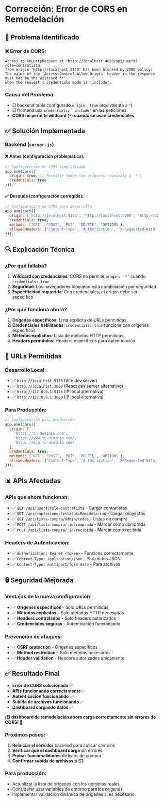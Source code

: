 # Corrección: Error de CORS en Remodelación

## 🔧 Problema Identificado

### ❌ **Error de CORS:**
```
Access to XMLHttpRequest at 'http://localhost:4000/api/users?role=contratista' 
from origin 'http://localhost:5173' has been blocked by CORS policy: 
The value of the 'Access-Control-Allow-Origin' header in the response must not be the wildcard '*' 
when the request's credentials mode is 'include'.
```

### **Causa del Problema:**
- El backend tenía configurado `origin: true` (equivalente a `*`)
- El frontend usa `credentials: 'include'` en las peticiones
- **CORS no permite wildcard (`*`) cuando se usan credenciales**

## ✅ **Solución Implementada**

### **Backend** (`server.js`)

#### **❌ Antes (configuración problemática):**
```javascript
// Configuración de CORS simplificada
app.use(cors({
  origin: true, // Permitir todos los orígenes (equivale a '*')
  credentials: true
}));
```

#### **✅ Después (configuración corregida):**
```javascript
// Configuración de CORS para desarrollo
app.use(cors({
  origin: ['http://localhost:5173', 'http://localhost:3000', 'http://127.0.0.1:5173', 'http://127.0.0.1:3000'],
  credentials: true,
  methods: ['GET', 'POST', 'PUT', 'DELETE', 'OPTIONS'],
  allowedHeaders: ['Content-Type', 'Authorization', 'X-Requested-With']
}));
```

## 🔍 **Explicación Técnica**

### **¿Por qué fallaba?**
1. **Wildcard con credenciales**: CORS no permite `origin: '*'` cuando `credentials: true`
2. **Seguridad**: Los navegadores bloquean esta combinación por seguridad
3. **Especificidad requerida**: Con credenciales, el origen debe ser específico

### **¿Por qué funciona ahora?**
1. **Orígenes específicos**: Lista explícita de URLs permitidas
2. **Credenciales habilitadas**: `credentials: true` funciona con orígenes específicos
3. **Métodos explícitos**: Lista de métodos HTTP permitidos
4. **Headers permitidos**: Headers específicos para autenticación

## 🚀 **URLs Permitidas**

### **Desarrollo Local:**
- ✅ `http://localhost:5173` (Vite dev server)
- ✅ `http://localhost:3000` (React dev server alternativo)
- ✅ `http://127.0.0.1:5173` (IP local alternativa)
- ✅ `http://127.0.0.1:3000` (IP local alternativa)

### **Para Producción:**
```javascript
// Configuración para producción
app.use(cors({
  origin: [
    'https://tu-dominio.com',
    'https://www.tu-dominio.com',
    'https://app.tu-dominio.com'
  ],
  credentials: true,
  methods: ['GET', 'POST', 'PUT', 'DELETE', 'OPTIONS'],
  allowedHeaders: ['Content-Type', 'Authorization', 'X-Requested-With']
}));
```

## 📊 **APIs Afectadas**

### **APIs que ahora funcionan:**
- ✅ `GET /api/users?role=contratista` - Cargar contratistas
- ✅ `GET /api/captaciones?estatus=Remodelacion` - Cargar proyectos
- ✅ `GET /api/lista-compra/admin/todas` - Listas de compra
- ✅ `POST /api/lista-compra/:id/comprada` - Marcar como comprada
- ✅ `POST /api/lista-compra/:id/recibida` - Marcar como recibida

### **Headers de Autenticación:**
- ✅ `Authorization: Bearer <token>` - Funciona correctamente
- ✅ `Content-Type: application/json` - Para datos JSON
- ✅ `Content-Type: multipart/form-data` - Para archivos

## 🔒 **Seguridad Mejorada**

### **Ventajas de la nueva configuración:**
- ✅ **Orígenes específicos** - Solo URLs permitidas
- ✅ **Métodos explícitos** - Solo métodos HTTP necesarios
- ✅ **Headers controlados** - Solo headers autorizados
- ✅ **Credenciales seguras** - Autenticación funcionando

### **Prevención de ataques:**
- ✅ **CSRF protection** - Orígenes específicos
- ✅ **Method restriction** - Solo métodos necesarios
- ✅ **Header validation** - Headers autorizados únicamente

## ✅ **Resultado Final**

- **Error de CORS solucionado** ✅
- **APIs funcionando correctamente** ✅
- **Autenticación funcionando** ✅
- **Subida de archivos funcionando** ✅
- **Dashboard cargando datos** ✅

**¡El dashboard de remodelación ahora carga correctamente sin errores de CORS!** 🚀

### **Próximos pasos:**
1. **Reiniciar el servidor** backend para aplicar cambios
2. **Verificar que el dashboard carga** sin errores
3. **Probar funcionalidades** de listas de compra
4. **Confirmar subida de archivos** a S3

### **Para producción:**
- Actualizar la lista de orígenes con los dominios reales
- Considerar usar variables de entorno para los orígenes
- Implementar validación dinámica de orígenes si es necesario
